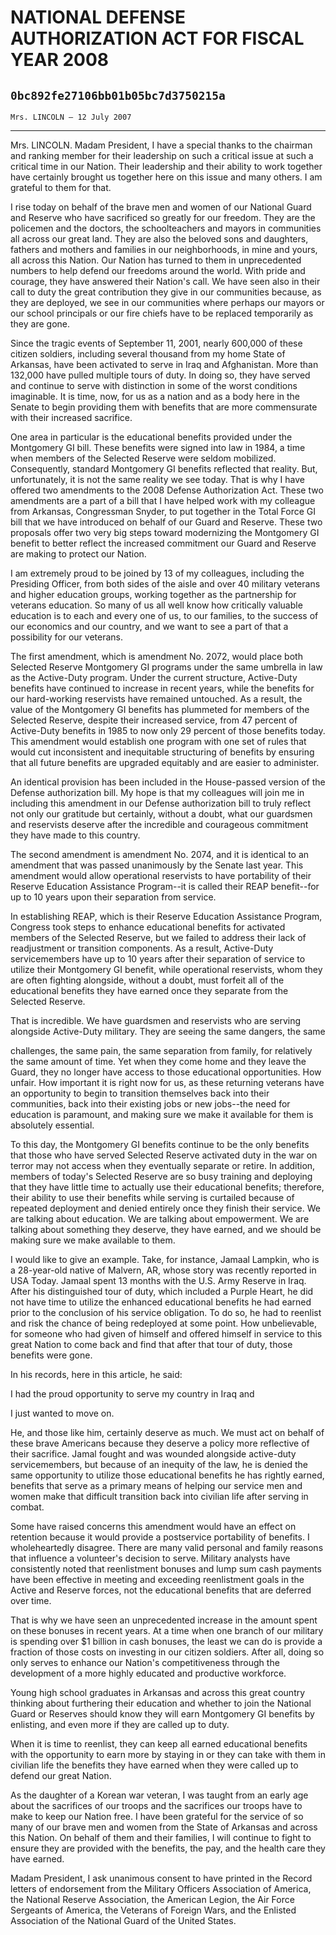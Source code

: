 # NATIONAL DEFENSE AUTHORIZATION ACT FOR FISCAL YEAR 2008
## `0bc892fe27106bb01b05bc7d3750215a`
`Mrs. LINCOLN — 12 July 2007`

---


Mrs. LINCOLN. Madam President, I have a special thanks to the 
chairman and ranking member for their leadership on such a critical 
issue at such a critical time in our Nation. Their leadership and their 
ability to work together have certainly brought us together here on 
this issue and many others. I am grateful to them for that.

I rise today on behalf of the brave men and women of our National 
Guard and Reserve who have sacrificed so greatly for our freedom. They 
are the policemen and the doctors, the schoolteachers and mayors in 
communities all across our great land. They are also the beloved sons 
and daughters, fathers and mothers and families in our neighborhoods, 
in mine and yours, all across this Nation. Our Nation has turned to 
them in unprecedented numbers to help defend our freedoms around the 
world. With pride and courage, they have answered their Nation's call. 
We have seen also in their call to duty the great contribution they 
give in our communities because, as they are deployed, we see in our 
communities where perhaps our mayors or our school principals or our 
fire chiefs have to be replaced temporarily as they are gone.

Since the tragic events of September 11, 2001, nearly 600,000 of 
these citizen soldiers, including several thousand from my home State 
of Arkansas, have been activated to serve in Iraq and Afghanistan. More 
than 132,000 have pulled multiple tours of duty. In doing so, they have 
served and continue to serve with distinction in some of the worst 
conditions imaginable. It is time, now, for us as a nation and as a 
body here in the Senate to begin providing them with benefits that are 
more commensurate with their increased sacrifice.

One area in particular is the educational benefits provided under the 
Montgomery GI bill. These benefits were signed into law in 1984, a time 
when members of the Selected Reserve were seldom mobilized. 
Consequently, standard Montgomery GI benefits reflected that reality. 
But, unfortunately, it is not the same reality we see today. That is 
why I have offered two amendments to the 2008 Defense Authorization 
Act. These two amendments are a part of a bill that I have helped work 
with my colleague from Arkansas, Congressman Snyder, to put together in 
the Total Force GI bill that we have introduced on behalf of our Guard 
and Reserve. These two proposals offer two very big steps toward 
modernizing the Montgomery GI benefit to better reflect the increased 
commitment our Guard and Reserve are making to protect our Nation.

I am extremely proud to be joined by 13 of my colleagues, including 
the Presiding Officer, from both sides of the aisle and over 40 
military veterans and higher education groups, working together as the 
partnership for veterans education. So many of us all well know how 
critically valuable education is to each and every one of us, to our 
families, to the success of our economics and our country, and we want 
to see a part of that a possibility for our veterans.

The first amendment, which is amendment No. 2072, would place both 
Selected Reserve Montgomery GI programs under the same umbrella in law 
as the Active-Duty program. Under the current structure, Active-Duty 
benefits have continued to increase in recent years, while the benefits 
for our hard-working reservists have remained untouched. As a result, 
the value of the Montgomery GI benefits has plummeted for members of 
the Selected Reserve, despite their increased service, from 47 percent 
of Active-Duty benefits in 1985 to now only 29 percent of those 
benefits today. This amendment would establish one program with one set 
of rules that would cut inconsistent and inequitable structuring of 
benefits by ensuring that all future benefits are upgraded equitably 
and are easier to administer.

An identical provision has been included in the House-passed version 
of the Defense authorization bill. My hope is that my colleagues will 
join me in including this amendment in our Defense authorization bill 
to truly reflect not only our gratitude but certainly, without a doubt, 
what our guardsmen and reservists deserve after the incredible and 
courageous commitment they have made to this country.

The second amendment is amendment No. 2074, and it is identical to an 
amendment that was passed unanimously by the Senate last year. This 
amendment would allow operational reservists to have portability of 
their Reserve Education Assistance Program--it is called their REAP 
benefit--for up to 10 years upon their separation from service.

In establishing REAP, which is their Reserve Education Assistance 
Program, Congress took steps to enhance educational benefits for 
activated members of the Selected Reserve, but we failed to address 
their lack of readjustment or transition components. As a result, 
Active-Duty servicemembers have up to 10 years after their separation 
of service to utilize their Montgomery GI benefit, while operational 
reservists, whom they are often fighting alongside, without a doubt, 
must forfeit all of the educational benefits they have earned once they 
separate from the Selected Reserve.

That is incredible. We have guardsmen and reservists who are serving 
alongside Active-Duty military. They are seeing the same dangers, the 
same


challenges, the same pain, the same separation from family, for 
relatively the same amount of time. Yet when they come home and they 
leave the Guard, they no longer have access to those educational 
opportunities. How unfair. How important it is right now for us, as 
these returning veterans have an opportunity to begin to transition 
themselves back into their communities, back into their existing jobs 
or new jobs--the need for education is paramount, and making sure we 
make it available for them is absolutely essential.

To this day, the Montgomery GI benefits continue to be the only 
benefits that those who have served Selected Reserve activated duty in 
the war on terror may not access when they eventually separate or 
retire. In addition, members of today's Selected Reserve are so busy 
training and deploying that they have little time to actually use their 
educational benefits; therefore, their ability to use their benefits 
while serving is curtailed because of repeated deployment and denied 
entirely once they finish their service. We are talking about 
education. We are talking about empowerment. We are talking about 
something they deserve, they have earned, and we should be making sure 
we make available to them.

I would like to give an example. Take, for instance, Jamaal Lampkin, 
who is a 28-year-old native of Malvern, AR, whose story was recently 
reported in USA Today. Jamaal spent 13 months with the U.S. Army 
Reserve in Iraq. After his distinguished tour of duty, which included a 
Purple Heart, he did not have time to utilize the enhanced educational 
benefits he had earned prior to the conclusion of his service 
obligation. To do so, he had to reenlist and risk the chance of being 
redeployed at some point. How unbelievable, for someone who had given 
of himself and offered himself in service to this great Nation to come 
back and find that after that tour of duty, those benefits were gone.

In his records, here in this article, he said:




 I had the proud opportunity to serve my country in Iraq and 


 I just wanted to move on.

He, and those like him, certainly deserve as much. We must act on 
behalf of these brave Americans because they deserve a policy more 
reflective of their sacrifice. Jamal fought and was wounded alongside 
active-duty servicemembers, but because of an inequity of the law, he 
is denied the same opportunity to utilize those educational benefits he 
has rightly earned, benefits that serve as a primary means of helping 
our service men and women make that difficult transition back into 
civilian life after serving in combat.

Some have raised concerns this amendment would have an effect on 
retention because it would provide a postservice portability of 
benefits. I wholeheartedly disagree. There are many valid personal and 
family reasons that influence a volunteer's decision to serve. Military 
analysts have consistently noted that reenlistment bonuses and lump sum 
cash payments have been effective in meeting and exceeding reenlistment 
goals in the Active and Reserve forces, not the educational benefits 
that are deferred over time.

That is why we have seen an unprecedented increase in the amount 
spent on these bonuses in recent years. At a time when one branch of 
our military is spending over $1 billion in cash bonuses, the least we 
can do is provide a fraction of those costs on investing in our citizen 
soldiers. After all, doing so only serves to enhance our Nation's 
competitiveness through the development of a more highly educated and 
productive workforce.

Young high school graduates in Arkansas and across this great country 
thinking about furthering their education and whether to join the 
National Guard or Reserves should know they will earn Montgomery GI 
benefits by enlisting, and even more if they are called up to duty.

When it is time to reenlist, they can keep all earned educational 
benefits with the opportunity to earn more by staying in or they can 
take with them in civilian life the benefits they have earned when they 
were called up to defend our great Nation.

As the daughter of a Korean war veteran, I was taught from an early 
age about the sacrifices of our troops and the sacrifices our troops 
have to make to keep our Nation free. I have been grateful for the 
service of so many of our brave men and women from the State of 
Arkansas and across this Nation. On behalf of them and their families, 
I will continue to fight to ensure they are provided with the benefits, 
the pay, and the health care they have earned.

Madam President, I ask unanimous consent to have printed in the 
Record letters of endorsement from the Military Officers Association of 
America, the National Reserve Association, the American Legion, the Air 
Force Sergeants of America, the Veterans of Foreign Wars, and the 
Enlisted Association of the National Guard of the United States.